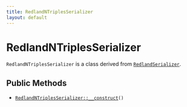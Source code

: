 ```yaml
---
title: RedlandNTriplesSerializer
layout: default
---
```


# RedlandNTriplesSerializer

<code>RedlandNTriplesSerializer</code> is a class derived from <code><a href="RedlandSerializer">RedlandSerializer</a></code>.

## Public Methods

* <code><a href="RedlandNTriplesSerializer%3A%3A__construct">RedlandNTriplesSerializer::__construct</a>()</code>

